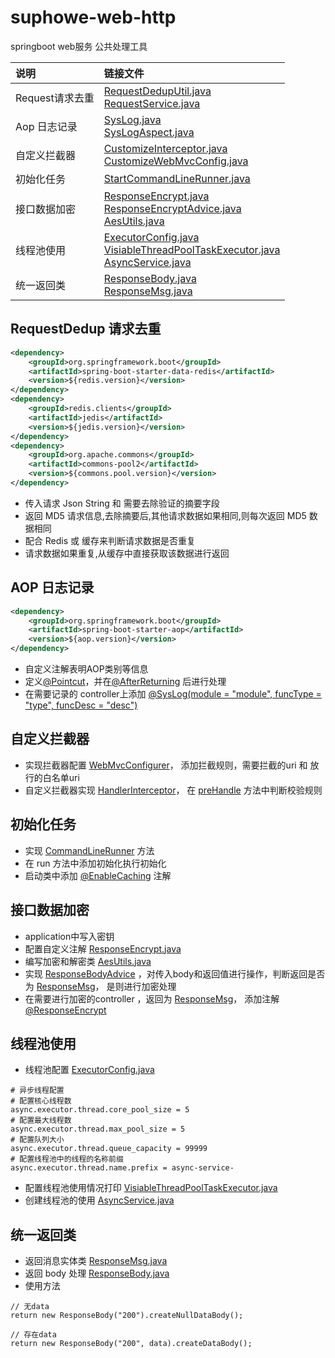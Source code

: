 # suphowe-web-http
springboot web服务 公共处理工具

| 说明          | 链接文件                                                                                                                                                                                                                                      |
|:------------|:------------------------------------------------------------------------------------------------------------------------------------------------------------------------------------------------------------------------------------------|
| Request请求去重 | [RequestDedupUtil.java](/com/soft/web/request/RequestDedupUtil.java)<br/>[RequestService.java](/com/soft/web/service/RequestService.java)                                                                     |
| Aop 日志记录 | [SysLog.java](/com/soft/web/annotate/SysLog.java)<br/>[SysLogAspect.java](/com/soft/web/system/SysLogAspect.java)                                                                                             |
| 自定义拦截器 | [CustomizeInterceptor.java](/src/main/java/com/soft/system/CustomizeInterceptor.java)<br/>[CustomizeWebMvcConfig.java](/src/main/java/com/soft/system/CustomizeWebMvcConfig.java)                                                         |  
| 初始化任务 | [StartCommandLineRunner.java](/src/main/java/com/soft/system/StartCommandLineRunner.java)                                                                                                                                                 |
| 接口数据加密 | [ResponseEncrypt.java](/src/main/java/com/soft/annotate/ResponseEncrypt.java)<br/>[ResponseEncryptAdvice.java](/src/main/java/com/soft/system/ResponseEncryptAdvice.java)<br/>[AesUtils.java](/src/main/java/com/soft/util/AesUtils.java) |
| 线程池使用 | [ExecutorConfig.java]()<br/>[VisiableThreadPoolTaskExecutor.java]()<br/>[AsyncService.java]()                                                                                                                                             |
| 统一返回类 | [ResponseBody.java]()<br/>[ResponseMsg.java]()                                                                                                                                                                                                |


## RequestDedup 请求去重
```xml
<dependency>
    <groupId>org.springframework.boot</groupId>
    <artifactId>spring-boot-starter-data-redis</artifactId>
    <version>${redis.version}</version>
</dependency>
<dependency>
    <groupId>redis.clients</groupId>
    <artifactId>jedis</artifactId>
    <version>${jedis.version}</version>
</dependency>
<dependency>
    <groupId>org.apache.commons</groupId>
    <artifactId>commons-pool2</artifactId>
    <version>${commons.pool.version}</version>
</dependency>
```
- 传入请求 Json String 和 需要去除验证的摘要字段
- 返回 MD5 请求信息,去除摘要后,其他请求数据如果相同,则每次返回 MD5 数据相同
- 配合 Redis 或 缓存来判断请求数据是否重复
- 请求数据如果重复,从缓存中直接获取该数据进行返回

## AOP 日志记录
```xml
<dependency>
    <groupId>org.springframework.boot</groupId>
    <artifactId>spring-boot-starter-aop</artifactId>
    <version>${aop.version}</version>
</dependency>
```

- 自定义注解表明AOP类别等信息
- 定义[@Pointcut]()，并在[@AfterReturning]() 后进行处理
- 在需要记录的 controller上添加 [@SysLog(module = "module", funcType = "type", funcDesc = "desc")]()

## 自定义拦截器
- 实现拦截器配置 [WebMvcConfigurer]()， 添加拦截规则，需要拦截的uri 和 放行的白名单uri
- 自定义拦截器实现 [HandlerInterceptor]()， 在 [preHandle]() 方法中判断校验规则

## 初始化任务
- 实现 [CommandLineRunner]() 方法
- 在 run 方法中添加初始化执行初始化
- 启动类中添加 [@EnableCaching]() 注解

## 接口数据加密
- application中写入密钥
- 配置自定义注解 [ResponseEncrypt.java]()
- 编写加密和解密类 [AesUtils.java]()
- 实现 [ResponseBodyAdvice]() ，对传入body和返回值进行操作，判断返回是否为 [ResponseMsg]()， 是则进行加密处理
- 在需要进行加密的controller ，返回为 [ResponseMsg]()， 添加注解 [@ResponseEncrypt]()

## 线程池使用
- 线程池配置 [ExecutorConfig.java]()
```properties
# 异步线程配置
# 配置核心线程数
async.executor.thread.core_pool_size = 5
# 配置最大线程数
async.executor.thread.max_pool_size = 5
# 配置队列大小
async.executor.thread.queue_capacity = 99999
# 配置线程池中的线程的名称前缀
async.executor.thread.name.prefix = async-service-
```
- 配置线程池使用情况打印 [VisiableThreadPoolTaskExecutor.java]()
- 创建线程池的使用 [AsyncService.java]()

## 统一返回类
- 返回消息实体类 [ResponseMsg.java]()
- 返回 body 处理 [ResponseBody.java]()
- 使用方法
```text
// 无data
return new ResponseBody("200").createNullDataBody();

// 存在data
return new ResponseBody("200", data).createDataBody();
```